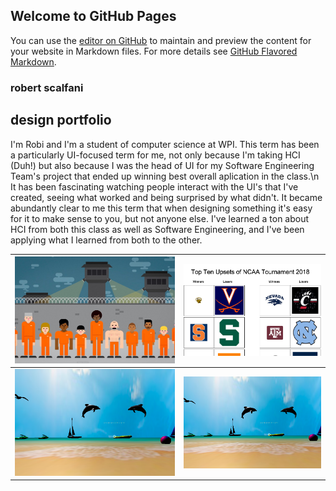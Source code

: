 ## Welcome to GitHub Pages

You can use the [editor on GitHub](https://github.com/RobertScalfani/HCIDesignPortfolio/edit/master/index.md) to maintain and preview the content for your website in Markdown files.
For more details see [GitHub Flavored Markdown](https://guides.github.com/features/mastering-markdown/).

### robert scalfani
## design portfolio
I'm Robi and I'm a student of computer science at WPI. This term has been a particularly UI-focused term for me, not only because I'm taking HCI (Duh!) but also because I was the head of UI for my Software Engineering Team's project that ended up winning best overall aplication in the class.\n
It has been fascinating watching people interact with the UI's that I've created, seeing what worked and being surprised by what didn't. It became abundantly clear to me this term that when designing something it's easy for it to make sense to you, but not anyone else.
I've learned a ton about HCI from both this class as well as Software Engineering, and I've been applying what I learned from both to the other.

[![alt text](Tension.png "design for tension")](https://medium.com/@mariana0pachon/al-the-bot-support-for-current-prison-inmates-4c8ddbcd0666)  |  [![alt text](Understanding.png "design for understanding")](https://medium.com/design-for-understanding/design-for-understanding-clear-communication-versus-persuasion-e634f93a998e)
:-------------------------:|:-------------------------:
[![alt text](AnotherWorld.png "design for another world")](https://medium.com/@vandana1anand/35590de784dd)  |  [![alt text](AnotherWorld.png "design for another world")](https://medium.com/@vandana1anand/35590de784dd)
